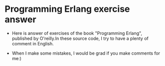 # Programming Erlang exercise answer

+ Here is answer of exercises of the book "Programming Erlang", published by O'reilly.In these source code, I try to have a plenty of comment in English.

+ When I make some mistakes, I would be grad if you make comments for me:)
